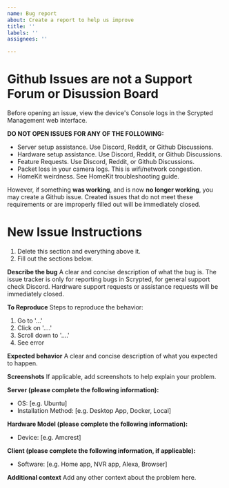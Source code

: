 ```yaml
---
name: Bug report
about: Create a report to help us improve
title: ''
labels: ''
assignees: ''

---
```


# Github Issues are not a Support Forum or Disussion Board

Before opening an issue, view the device's Console logs in the Scrypted Management web interface.

**DO NOT OPEN ISSUES FOR ANY OF THE FOLLOWING:**

* Server setup assistance. Use Discord, Reddit, or Github Discussions.
* Hardware setup assistance. Use Discord, Reddit, or Github Discussions.
* Feature Requests. Use Discord, Reddit, or Github Discussions.
* Packet loss in your camera logs. This is wifi/network congestion.
* HomeKit weirdness. See HomeKit troubleshooting guide.

However, if something **was working**, and is now **no longer working**, you may create a Github issue.
Created issues that do not meet these requirements or are improperly filled out will be immediately closed.

# New Issue Instructions

1. Delete this section and everything above it.
2. Fill out the sections below.

**Describe the bug**
A clear and concise description of what the bug is. The issue tracker is only for reporting bugs in Scrypted, for general support check Discord. Hardrware support requests or assistance requests will be immediately closed.

**To Reproduce**
Steps to reproduce the behavior:
1. Go to '...'
2. Click on '....'
3. Scroll down to '....'
4. See error

**Expected behavior**
A clear and concise description of what you expected to happen.

**Screenshots**
If applicable, add screenshots to help explain your problem.

**Server (please complete the following information):**
 - OS: [e.g. Ubuntu]
 - Installation Method: [e.g. Desktop App, Docker, Local]

**Hardware Model (please complete the following information):**
 - Device: [e.g. Amcrest]

**Client (please complete the following information, if applicable):**
 - Software: [e.g. Home app, NVR app, Alexa, Browser]

**Additional context**
Add any other context about the problem here.
